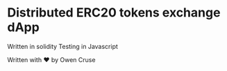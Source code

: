 # Distributed ERC20 tokens exchange dApp

Written in solidity
Testing in Javascript

Written with :heart: by Owen Cruse
